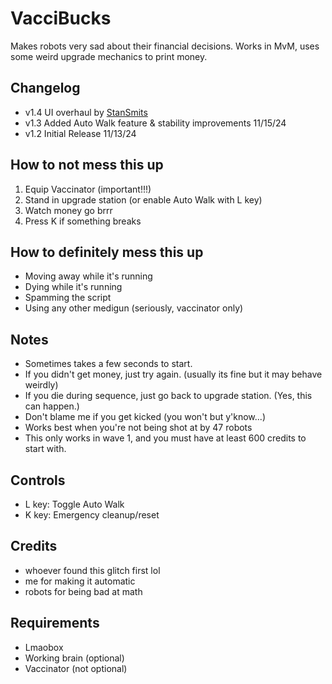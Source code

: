 # VacciBucks

Makes robots very sad about their financial decisions. Works in MvM, uses some weird upgrade mechanics to print money.

## Changelog

- v1.4 UI overhaul by [StanSmits](https://github.com/StanSmits)
- v1.3 Added Auto Walk feature & stability improvements 11/15/24
- v1.2 Initial Release 11/13/24

## How to not mess this up
1. Equip Vaccinator (important!!!)
2. Stand in upgrade station (or enable Auto Walk with L key)
3. Watch money go brrr
4. Press K if something breaks

## How to definitely mess this up
- Moving away while it's running
- Dying while it's running
- Spamming the script
- Using any other medigun (seriously, vaccinator only)

## Notes
- Sometimes takes a few seconds to start.
- If you didn't get money, just try again. (usually its fine but it may behave weirdly)
- If you die during sequence, just go back to upgrade station. (Yes, this can happen.)
- Don't blame me if you get kicked (you won't but y'know...)
- Works best when you're not being shot at by 47 robots
- This only works in wave 1, and you must have at least 600 credits to start with.

## Controls
- L key: Toggle Auto Walk
- K key: Emergency cleanup/reset

## Credits
- whoever found this glitch first lol
- me for making it automatic
- robots for being bad at math

## Requirements
- Lmaobox
- Working brain (optional)
- Vaccinator (not optional)
